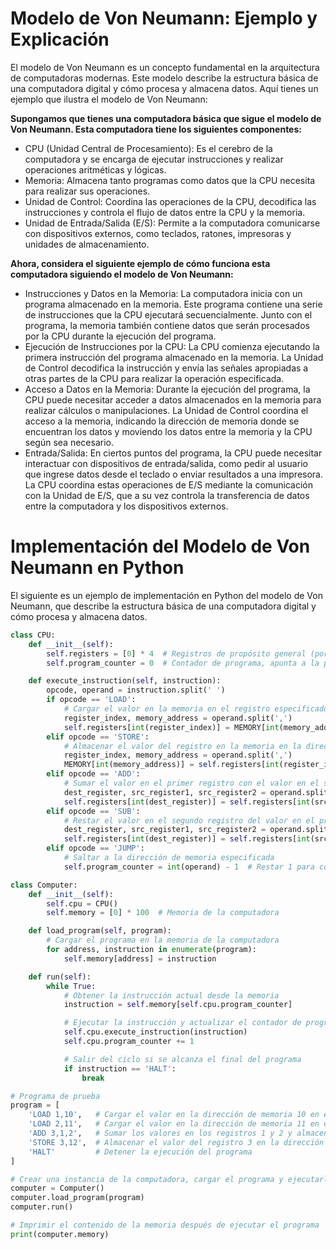 # Modelo de Von Neumann: Ejemplo y Explicación

El modelo de Von Neumann es un concepto fundamental en la arquitectura de computadoras modernas. Este modelo describe la estructura básica de una computadora digital y cómo procesa y almacena datos. Aquí tienes un ejemplo que ilustra el modelo de Von Neumann:

**Supongamos que tienes una computadora básica que sigue el modelo de Von Neumann. Esta computadora tiene los siguientes componentes:**

- CPU (Unidad Central de Procesamiento): Es el cerebro de la computadora y se encarga de ejecutar instrucciones y realizar operaciones aritméticas y lógicas.
- Memoria: Almacena tanto programas como datos que la CPU necesita para realizar sus operaciones.
- Unidad de Control: Coordina las operaciones de la CPU, decodifica las instrucciones y controla el flujo de datos entre la CPU y la memoria.
- Unidad de Entrada/Salida (E/S): Permite a la computadora comunicarse con dispositivos externos, como teclados, ratones, impresoras y unidades de almacenamiento.

**Ahora, considera el siguiente ejemplo de cómo funciona esta computadora siguiendo el modelo de Von Neumann:**

- Instrucciones y Datos en la Memoria:
La computadora inicia con un programa almacenado en la memoria. Este programa contiene una serie de instrucciones que la CPU ejecutará secuencialmente.
Junto con el programa, la memoria también contiene datos que serán procesados por la CPU durante la ejecución del programa.
- Ejecución de Instrucciones por la CPU:
La CPU comienza ejecutando la primera instrucción del programa almacenado en la memoria.
La Unidad de Control decodifica la instrucción y envía las señales apropiadas a otras partes de la CPU para realizar la operación especificada.
- Acceso a Datos en la Memoria:
Durante la ejecución del programa, la CPU puede necesitar acceder a datos almacenados en la memoria para realizar cálculos o manipulaciones.
La Unidad de Control coordina el acceso a la memoria, indicando la dirección de memoria donde se encuentran los datos y moviendo los datos entre la memoria y la CPU según sea necesario.
- Entrada/Salida:
En ciertos puntos del programa, la CPU puede necesitar interactuar con dispositivos de entrada/salida, como pedir al usuario que ingrese datos desde el teclado o enviar resultados a una impresora.
La CPU coordina estas operaciones de E/S mediante la comunicación con la Unidad de E/S, que a su vez controla la transferencia de datos entre la computadora y los dispositivos externos.


# Implementación del Modelo de Von Neumann en Python

El siguiente es un ejemplo de implementación en Python del modelo de Von Neumann, que describe la estructura básica de una computadora digital y cómo procesa y almacena datos.

```python
class CPU:
    def __init__(self):
        self.registers = [0] * 4  # Registros de propósito general (por ejemplo, R0, R1, R2, R3)
        self.program_counter = 0  # Contador de programa, apunta a la próxima instrucción a ejecutar

    def execute_instruction(self, instruction):
        opcode, operand = instruction.split(' ')
        if opcode == 'LOAD':
            # Cargar el valor en la memoria en el registro especificado
            register_index, memory_address = operand.split(',')
            self.registers[int(register_index)] = MEMORY[int(memory_address)]
        elif opcode == 'STORE':
            # Almacenar el valor del registro en la memoria en la dirección especificada
            register_index, memory_address = operand.split(',')
            MEMORY[int(memory_address)] = self.registers[int(register_index)]
        elif opcode == 'ADD':
            # Sumar el valor en el primer registro con el valor en el segundo registro y almacenar el resultado en el tercer registro
            dest_register, src_register1, src_register2 = operand.split(',')
            self.registers[int(dest_register)] = self.registers[int(src_register1)] + self.registers[int(src_register2)]
        elif opcode == 'SUB':
            # Restar el valor en el segundo registro del valor en el primer registro y almacenar el resultado en el tercer registro
            dest_register, src_register1, src_register2 = operand.split(',')
            self.registers[int(dest_register)] = self.registers[int(src_register1)] - self.registers[int(src_register2)]
        elif opcode == 'JUMP':
            # Saltar a la dirección de memoria especificada
            self.program_counter = int(operand) - 1  # Restar 1 para compensar el incremento después de ejecutar la instrucción

class Computer:
    def __init__(self):
        self.cpu = CPU()
        self.memory = [0] * 100  # Memoria de la computadora

    def load_program(self, program):
        # Cargar el programa en la memoria de la computadora
        for address, instruction in enumerate(program):
            self.memory[address] = instruction

    def run(self):
        while True:
            # Obtener la instrucción actual desde la memoria
            instruction = self.memory[self.cpu.program_counter]

            # Ejecutar la instrucción y actualizar el contador de programa
            self.cpu.execute_instruction(instruction)
            self.cpu.program_counter += 1

            # Salir del ciclo si se alcanza el final del programa
            if instruction == 'HALT':
                break

# Programa de prueba
program = [
    'LOAD 1,10',   # Cargar el valor en la dirección de memoria 10 en el registro 1
    'LOAD 2,11',   # Cargar el valor en la dirección de memoria 11 en el registro 2
    'ADD 3,1,2',   # Sumar los valores en los registros 1 y 2 y almacenar el resultado en el registro 3
    'STORE 3,12',  # Almacenar el valor del registro 3 en la dirección de memoria 12
    'HALT'         # Detener la ejecución del programa
]

# Crear una instancia de la computadora, cargar el programa y ejecutarlo
computer = Computer()
computer.load_program(program)
computer.run()

# Imprimir el contenido de la memoria después de ejecutar el programa
print(computer.memory)
